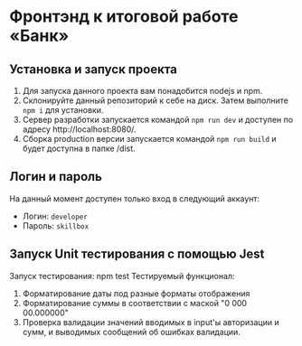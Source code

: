﻿# Фронтэнд к итоговой работе «Банк»

## Установка и запуск проекта
1. Для запуска данного проекта вам понадобится nodejs и npm.
2. Склонируйте данный репозиторий к себе на диск. Затем выполните `npm i` для установки.
3. Сервер разработки запускается командой `npm run dev` и доступен по адресу http://localhost:8080/.
4. Сборка production версии запускается командой `npm run build` и будет доступна в папке /dist.

## Логин и пароль
На данный момент доступен только вход в следующий аккаунт:
* Логин: `developer`
* Пароль: `skillbox`

## Запуск Unit тестирования с помощью Jest
Запуск тестирования: npm test
Тестируемый функционал:
1. Форматирование даты под разные форматы отображения
2. Форматирование суммы в соответствии с маской "0 000 00.000000"
3. Проверка валидации значений вводимых в input'ы авторизации и сумм, и выводимых сообщений об ошибках валидации.
